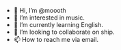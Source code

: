 - 👋 Hi, I’m @moooth
- 👀 I’m interested in music.
- 🌱 I’m currently learning English.
- 💞️ I’m looking to collaborate on ship.
- 📫 How to reach me via email.

<!---
moooth/moooth is a ✨ special ✨ repository because its `README.md` (this file) appears on your GitHub profile.
You can click the Preview link to take a look at your changes.
--->
